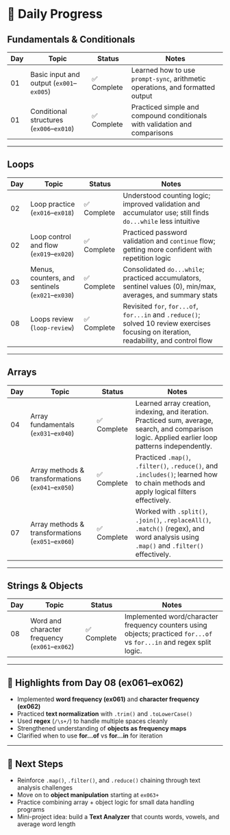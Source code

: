 # 🧠 Daily Progress

## Fundamentals & Conditionals

| Day | Topic                                    | Status      | Notes                                                                         |
| --- | ---------------------------------------- | ----------- | ----------------------------------------------------------------------------- |
| 01  | Basic input and output (`ex001`–`ex005`) | ✅ Complete | Learned how to use `prompt-sync`, arithmetic operations, and formatted output |
| 01  | Conditional structures (`ex006`–`ex010`) | ✅ Complete | Practiced simple and compound conditionals with validation and comparisons    |

---

## Loops

| Day | Topic                                            | Status      | Notes                                                                                                                                    |
| --- | ------------------------------------------------ | ----------- | ---------------------------------------------------------------------------------------------------------------------------------------- |
| 02  | Loop practice (`ex016`–`ex018`)                  | ✅ Complete | Understood counting logic; improved validation and accumulator use; still finds `do...while` less intuitive                              |
| 02  | Loop control and flow (`ex019`–`ex020`)          | ✅ Complete | Practiced password validation and `continue` flow; getting more confident with repetition logic                                          |
| 03  | Menus, counters, and sentinels (`ex021`–`ex030`) | ✅ Complete | Consolidated `do...while`; practiced accumulators, sentinel values (0), min/max, averages, and summary stats                             |
| 08  | Loops review (`loop-review`)                     | ✅ Complete | Revisited `for`, `for...of`, `for...in` and `.reduce()`; solved 10 review exercises focusing on iteration, readability, and control flow |

---

## Arrays

| Day | Topic                                             | Status      | Notes                                                                                                                                               |
| --- | ------------------------------------------------- | ----------- | --------------------------------------------------------------------------------------------------------------------------------------------------- |
| 04  | Array fundamentals (`ex031`–`ex040`)              | ✅ Complete | Learned array creation, indexing, and iteration. Practiced sum, average, search, and comparison logic. Applied earlier loop patterns independently. |
| 06  | Array methods & transformations (`ex041`–`ex050`) | ✅ Complete | Practiced `.map()`, `.filter()`, `.reduce()`, and `.includes()`; learned how to chain methods and apply logical filters effectively.                |
| 07  | Array methods & transformations (`ex051`–`ex060`) | ✅ Complete | Worked with `.split()`, `.join()`, `.replaceAll()`, `.match()` (regex), and word analysis using `.map()` and `.filter()` effectively.               |

---

## Strings & Objects

| Day | Topic                                          | Status      | Notes                                                                                                                  |
| --- | ---------------------------------------------- | ----------- | ---------------------------------------------------------------------------------------------------------------------- |
| 08  | Word and character frequency (`ex061`–`ex062`) | ✅ Complete | Implemented word/character frequency counters using objects; practiced `for...of` vs `for...in` and regex split logic. |

---

## 🧩 Highlights from Day 08 (ex061–ex062)

- Implemented **word frequency (ex061)** and **character frequency (ex062)**
- Practiced **text normalization** with `.trim()` and `.toLowerCase()`
- Used **regex** (`/\s+/`) to handle multiple spaces cleanly
- Strengthened understanding of **objects as frequency maps**
- Clarified when to use **for...of** vs **for...in** for iteration

---

## 🧠 Next Steps

- Reinforce `.map()`, `.filter()`, and `.reduce()` chaining through text analysis challenges
- Move on to **object manipulation** starting at `ex063+`
- Practice combining array + object logic for small data handling programs
- Mini-project idea: build a **Text Analyzer** that counts words, vowels, and average word length
